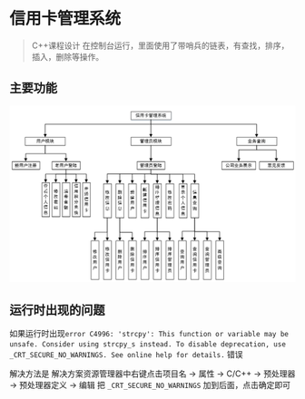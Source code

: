 # 信用卡管理系统

> C++课程设计 在控制台运行，里面使用了带哨兵的链表，有查找，排序，插入，删除等操作。

## 主要功能

![111](https://raw.githubusercontent.com/chasmk/img/main/1111.png)


## 运行时出现的问题
如果运行时出现``` error C4996: 'strcpy': This function or variable may be unsafe. Consider using strcpy_s instead. To disable deprecation, use _CRT_SECURE_NO_WARNINGS. See online help for details. ``` 错误

解决方法是 解决方案资源管理器中右键点击项目名 -> 属性 -> C/C++ -> 预处理器 -> 预处理器定义 -> 编辑  把 `_CRT_SECURE_NO_WARNINGS` 加到后面，点击确定即可
